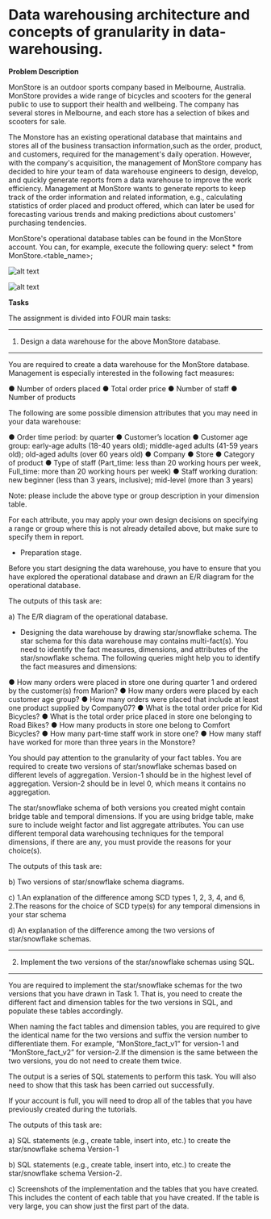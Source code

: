 # Data warehousing architecture and concepts of granularity in data-warehousing.

**Problem Description**

MonStore is an outdoor sports company based in Melbourne, Australia. MonStore provides a wide
range of bicycles and scooters for the general public to use to support their health and wellbeing.
The company has several stores in Melbourne, and each store has a selection of bikes and scooters
for sale.

The Monstore has an existing operational database that maintains and stores all of the business
transaction information,such as the order, product, and customers, required for the management's
daily operation. However, with the company's acquisition, the management of MonStore company
has decided to hire your team of data warehouse engineers to design, develop, and quickly
generate reports from a data warehouse to improve the work efficiency. Management at MonStore
wants to generate reports to keep track of the order information and related information, e.g.,
calculating statistics of order placed and product offered, which can later be used for forecasting
various trends and making predictions about customers' purchasing tendencies.

MonStore's operational database tables can be found in the MonStore account. You can, for
example, execute the following query:
select * from MonStore.<table_name>;

![alt text](http://url/to/img.png)

![alt text](http://url/to/img.png)

**Tasks**

The assignment is divided into FOUR main tasks:

--------------------------------------------------------------------------------------
1. Design a data warehouse for the above MonStore database.
--------------------------------------------------------------------------------------

You are required to create a data warehouse for the MonStore database. Management
is especially interested in the following fact measures:

● Number of orders placed
● Total order price
● Number of staff
● Number of products

The following are some possible dimension attributes that you may need in your data
warehouse:

● Order time period: by quarter
● Customer’s location
● Customer age group: early-age adults (18-40 years old); middle-aged
adults (41-59 years old); old-aged adults (over 60 years old)
● Company
● Store
● Category of product
● Type of staff (Part_time: less than 20 working hours per week,
Full_time: more than 20 working hours per week)
● Staff working duration: new beginner (less than 3 years, inclusive);
mid-level (more than 3 years)

Note: please include the above type or group description in your dimension table.

For each attribute, you may apply your own design decisions on specifying a range or
group where this is not already detailed above, but make sure to specify them in report.

- Preparation stage.

Before you start designing the data warehouse, you have to ensure that you have
explored the operational database and drawn an E/R diagram for the operational
database.

The outputs of this task are:

a) The E/R diagram of the operational database.

- Designing the data warehouse by drawing star/snowflake schema.
The star schema for this data warehouse may contains multi-fact(s). You need to
identify the fact measures, dimensions, and attributes of the star/snowflake schema.
The following queries might help you to identify the fact measures and dimensions:

● How many orders were placed in store one during quarter 1 and ordered by the
customer(s) from Marion?
● How many orders were placed by each customer age group?
● How many orders were placed that include at least one product supplied by
Company07?
● What is the total order price for Kid Bicycles?
● What is the total order price placed in store one belonging to Road Bikes?
● How many products in store one belong to Comfort Bicycles?
● How many part-time staff work in store one?
● How many staff have worked for more than three years in the Monstore?

You should pay attention to the granularity of your fact tables. You are required to
create two versions of star/snowflake schemas based on different levels of
aggregation. Version-1 should be in the highest level of aggregation. Version-2 should
be in level 0, which means it contains no aggregation. 

The star/snowflake schema of both versions you created might contain bridge table
and temporal dimensions. If you are using bridge table, make sure to include weight
factor and list aggregate attributes. You can use different temporal data warehousing
techniques for the temporal dimensions, if there are any, you must provide the reasons
for your choice(s).

The outputs of this task are:

b) Two versions of star/snowflake schema diagrams.

c) 1.An explanation of the difference among SCD types 1, 2, 3, 4, and 6,
2.The reasons for the choice of SCD type(s) for any temporal dimensions in your
star schema

d) An explanation of the difference among the two versions of star/snowflake
schemas.

--------------------------------------------------------------------------------------
2. Implement the two versions of the star/snowflake schemas using SQL.
--------------------------------------------------------------------------------------

You are required to implement the star/snowflake schemas for the two versions that
you have drawn in Task 1. That is, you need to create the different fact and dimension
tables for the two versions in SQL, and populate these tables accordingly.

When naming the fact tables and dimension tables, you are required to give the
identical name for the two versions and suffix the version number to differentiate
them. For example, “MonStore_fact_v1” for version-1 and “MonStore_fact_v2” for
version-2.If the dimension is the same between the two versions, you do not need to
create them twice.

The output is a series of SQL statements to perform this task. You will also need to
show that this task has been carried out successfully.

If your account is full, you will need to drop all of the tables that you have previously
created during the tutorials.

The outputs of this task are:

a) SQL statements (e.g., create table, insert into, etc.) to create the star/snowflake
schema Version-1

b) SQL statements (e.g., create table, insert into, etc.) to create the star/snowflake
schema Version-2.

c) Screenshots of the implementation and the tables that you have created. This
includes the content of each table that you have created. If the table is very large,
you can show just the first part of the data.
